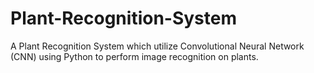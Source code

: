 # Plant-Recognition-System
A Plant Recognition System which utilize Convolutional Neural Network (CNN) using Python to perform image recognition on plants.
